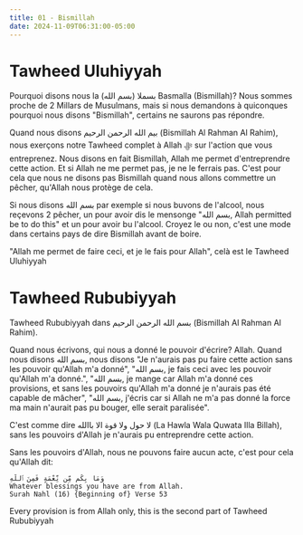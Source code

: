```yaml
---
title: 01 - Bismillah
date: 2024-11-09T06:31:00-05:00
---
```

# Tawheed Uluhiyyah

Pourquoi disons nous la بسملا (بسم الله) Basmalla (Bismillah)? Nous sommes proche de 2 Millars de Musulmans, mais si nous demandons à quiconques pourquoi nous disons "Bismillah", certains ne saurons pas répondre.

Quand nous disons بيم الله الرحمن الرحيم (Bismillah Al Rahman Al Rahim), nous exerçons notre Tawheed complet à Allah ﷻ sur l'action que vous entreprenez. Nous disons en fait Bismillah, Allah me permet d'entreprendre cette action. Et si Allah ne me permet pas, je ne le ferrais pas. C'est pour cela que nous ne disons pas Bismillah quand nous allons commettre un pêcher, qu'Allah nous protège de cela.

Si nous disons بسم الله par exemple si nous buvons de l'alcool, nous reçevons 2 pêcher, un pour avoir dis le mensonge "بسم الله, Allah permitted be to do this" et un pour avoir bu l'alcool. Croyez le ou non, c'est une mode dans certains pays de dire Bismillah avant de boire.

"Allah me permet de faire ceci, et je le fais pour Allah", celà est le Tawheed Uluhiyyah
# Tawheed Rububiyyah

Tawheed Rububiyyah dans بسم الله الرحمن الرحيم (Bismillah Al Rahman Al Rahim).

Quand nous écrivons, qui nous a donné le pouvoir d'écrire? Allah. Quand nous disons بسم الله, nous disons "Je n'aurais pas pu faire cette action sans les pouvoir qu'Allah m'a donné", "بسم الله, je fais ceci avec les pouvoir qu'Allah m'a donné.", "بسم الله, je mange car Allah m'a donné ces provisions, et sans les pouvoirs qu'Allah m'a donné je n'aurais pas été capable de mâcher", "بسم الله, j'écris car si Allah ne m'a pas donné la force ma main n'aurait pas pu bouger, elle serait paralisée".

C'est comme dire لا حول ولا قوة الا باالله (La Hawla Wala Quwata Illa Billah), sans les pouvoirs d'Allah je n'aurais pu entreprendre cette action.

Sans les pouvoirs d'Allah, nous ne pouvons faire aucun acte, c'est pour cela qu'Allah dit:

```
وَمَا بِكُم مِّن نِّعْمَةٍ فَمِنَ ٱللَّهِ 
Whatever blessings you have are from Allah.
Surah Nahl (16) {Beginning of} Verse 53
```

Every provision is from Allah only, this is the second part of Tawheed Rububiyyah